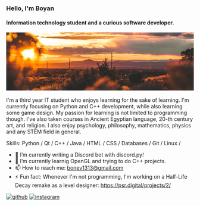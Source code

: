 ### Hello, I'm Boyan
#### Information technology student and a curious software developer.
![Information technology student and a curious software developer.](https://github.com/boyan13/boyan13/blob/master/profile_banner.jpg)

I'm a third year IT student who enjoys learning for the sake of learning. I'm currently focusing on Python and C++ development, while also learning some game design. My passion for learning is not limited to programming though. I've also taken courses in Ancient Egyptian language, 20-th century art, and religion. I also enjoy psychology, philosophy, mathematics, physics and any STEM field in general.

Skills: 
Python / 
Qt / 
C++ / 
Java /
HTML / 
CSS / 
Databases / 
Git / 
Linux / 

- 🔭 I’m currently writing a Discord bot with discord.py!
- 🌱 I’m currently learnig OpenGL and trying to do C++ projects.
- 📫 How to reach me: bonev1313@gmail.com 
- ⚡ Fun fact: Whenever I'm not programming, I'm working on a Half-Life Decay remake as a level designer: https://psr.digital/projects/2/ 


[<img src='https://cdn.jsdelivr.net/npm/simple-icons@3.0.1/icons/github.svg' alt='github' height='40'>](https://github.com/boyan13)  [<img src='https://cdn.jsdelivr.net/npm/simple-icons@3.0.1/icons/instagram.svg' alt='instagram' height='40'>](https://www.instagram.com/boyan_bonev/)  
